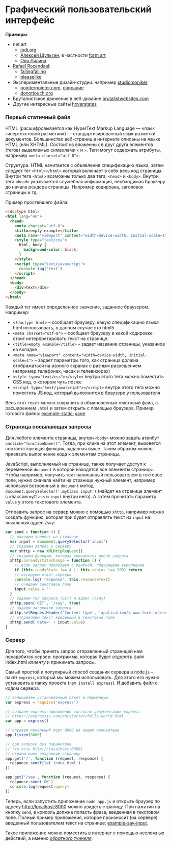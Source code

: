 # Графический пользовательский интерфейс

__Примеры__:
 - net.art
    - [jodi.org](http://jodi.org)
    - [Алексей Шульгин](http://easylife.org), в частности [form art](http://www.c3.hu/collection/form/)
    - [Оля Лялина](http://art.teleportacia.org/#CenterOfTheUniverse)
 - [Rafaël Rozendaal](http://www.newrafael.com/):
    - [fallingfalling](http://www.fallingfalling.com/)
    - [pleaselike](http://www.pleaselike.com/)
 - Экспериментальные дизайн-студии. например [studiomoniker](https://studiomoniker.com)
    - [pointerpointer.com](http://pointerpointer.com/), [описание](https://studiomoniker.com/projects/pointer-pointer)
    - [donottouch.org](http://donottouch.org/)
 - Бруталистское движение в веб-дизайне [brutalistwebsites.com](http://brutalistwebsites.com/)
 - Другие интересные сайты [hoverstates](http://hoverstat.es)


### Первый статичный файл

HTML (расшифровывается как HyperText Markup Language — «язык гипертекстовой разметки») — стандартизированный язык разметки документов. Большинство веб-страниц в интернете описаны на языке HTML (или XHTML). Состоит из вложенных в друг друга элементов (тегов) выделяемых символами `<` и `>`. Теги могут содержать атрибуты, например `<meta charset="utf-8">`.

Структура. HTML начитается с объявления спецификацию языка, затем следует тег `<html></html>` который включает в себя весь код страницы. Внутри тега `<html>` возможны только два тега: `<head>` и `<body>`. Внутри тега `<head>` указывается служебная информация, необходимая браузеру до начала рендера страницы. Например кодировка, заголовок страницы и тд.

Пример простейшего файла:

```html
<!doctype html>
<html lang="en">
  <head>
    <meta charset="utf-8">
    <title>empty example</title>
    <meta name="viewport" content="width=device-width, initial-scale=1">
    <style type="text/css">
      html, body {
        background-color: black;
      }
    </style>
    <script type="text/javascript">
      console.log('test')
    </script>
  </head>
  <body>
    <div>text</div>
  </body>
</html>
```

Каждый тег имеет определенное значение, заданное браузером. Например:

- `<!doctype html>` – сообщает браузеру, какую спецификацию языка html использовать, в данном случае это html5
- `<meta charset="utf-8">` – сообщает браузеру в какой кодировке стоит интерпретировать текст на странице.
- `<title>empty example</title>` – задает название страницы, указанное на вкладке
- `<meta name="viewport" content="width=device-width, initial-scale=1">` – задает параметры того, как страница должна отображаться на разного экранах с разным разрешением (например телефонах, часах и телевизорах)
- `<style type="text/css"></style>` внутри этого тега можно поместить CSS код, о котором чуть позже
- `<script type="text/javascript"></script>` внутри этого тега можно поместить JS код, который выполнится в браузере у пользователя

Весь этот текст можно сохранить в обыкновенный текстовый файл, с расширением `.html` и затем открыть с помощью браузера. Пример готового файла: [example-static-page](example-static-page/index.html)


### Страница посылающая запросы

Для любого элемента страницы, внутри `<body>` можно задать атрибут `onclick="functionName()"`. Тогда, при клике на этот элемент, вызовется соответствующая функция, заданная выше. Таким образом можно привязать выполнение кода к элементам страницы.

JavaScript, выполняемый на странице, также получает доступ к переменной `document` в которой находятся все элементы страницы. Чтобы например, получить тект написанный пользователем в тектовое поле, нужно сначала найти на странице нужный элемент, например используя встроенный в `document` метод `document.querySelector('.myClass input')` (найдет на странице элемент с классом `myClass` и `input` внутри него). А затем прочитать параметр `value` у этого текстового элемента.

Отправить запрос на сервер можно с помощью `xhttp`, например можно создать функцию, которая при будет отправлять текст из `input` на локальный адрес `/say`:

```javascript
var send = function () {
  // находим элемент на странице
  var input = document.querySelector('input')
  // создаем запрос к серверу
  var xhttp = new XMLHttpRequest()
  // создаем функцию, которая выполнится после запроса
  xhttp.onreadystatechange = function () {
    // если запрос произошел с ошибкой, прекращаем выполнение
    if (this.readyState !== 4 || this.status !== 200) return
    // логируем ответ сервера
    console.log('response', this.responseText)
    // очищаем текстовое поле
    input.value = ''
  }
  // задаем тип запроса (GET) и адрес (/say)
  xhttp.open('GET', '/say', true)
  // задаем заголовки запроса
  xhttp.setRequestHeader('Content-type', 'application/x-www-form-urlencoded')
  // отправляем текст введенный в текстовое поле
  xhttp.send('data=' + input.value)
}
```


### Сервер

Для того, чтобы принять запрос отправленный страницей нам понадобится сервер: программа, которая будет _отдавать_ файл index.html _клиенту_ и принимать запросы.

Самый простой и популярный способ создания сервера в node.js – пакет `express`, который мы можем использовать. Для этого его нужно установить в папку проекта (`npm install express`). И добавить файл с кодом сервера:

```javascript
// записываем установленный пакет в перменную
var express = require('express')

// cоздаем express-приложение согласно документации express
// https://expressjs.com/en/starter/hello-world.html
var app = express()

// слушаем локальный порт 8000 на нашем компьютере
app.listen(8000)

// при запросе без параметров
// (то есть http://localhost:8000)
// отдаем выше созданную страницу
app.get('/', function (request, response) {
  response.sendfile('index.html')
})

app.get('/say', function (request, response) {
  response.send('OK')
  console.log(request.query)
})
```

Теперь, если запустить приложение `node app.js` и открыть браузер по адресу [http://localhost:8000](http://localhost:8000) можно увидеть страницу. При нажатии на кнопку `send`, в консоль должна попасть фраза, введенная в текстовом поле. Полный пример приложения, которое произносит (на сервере) введенный пользователем текст на странице: [example-say-input](example-say-input).

Такое приложение можно поместить в интернет с помощью несложных действий, а именно [_обратного туннеля_](../workshop-deploy#3-Обратный-туннель).

